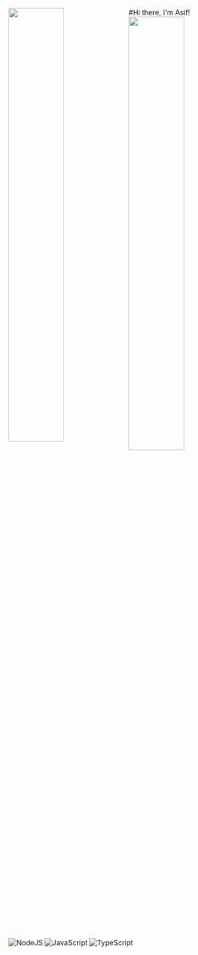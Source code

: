 
<!--
**kaziasifjawwad/kaziasifjawwad** is a ✨ _special_ ✨ repository because its `README.md` (this file) appears on your GitHub profile.

Here are some ideas to get you started:

- 🔭 I’m currently working on ...
- 🌱 I’m currently learning ...
- 👯 I’m looking to collaborate on ...
- 🤔 I’m looking for help with ...
- 💬 Ask me about ...
- 📫 How to reach me: ...
- 😄 Pronouns: ...
- ⚡ Fun fact: ...
-->
<!-- ![Anurag's GitHub stats](https://github-readme-stats.vercel.app/api?username=kaziasifjawwad&show_icons=true&theme=radical) -->

#Hi there, I'm Asif!
<img align="left" width="47%" src="https://github-readme-stats.vercel.app/api?username=kaziasifjawwad&show_icons=true&theme=radical" />
<img align="left" width="47%" src="https://github-readme-stats.vercel.app/api/top-langs/?username=kaziasifjawwad&layout=compact" />


<img align="left" alt="NodeJS" src="https://img.shields.io/badge/node.js-423438530.svg?style-for-the-badge&logo=node-dot-js&logoColor=white"/>
<img align="left" alt="JavaScript" src="https://img.shields.io/badge/javascript-423323338.svg?style-for-the-badge&logo=javascript& LogoColor=23F7DF1E"/>
<img alt="TypeScript" src="https://img.shields.io/badge/typescript-23007ACC.svg?style-for-the-badge&logo=typescript&logoColor=white"/>
